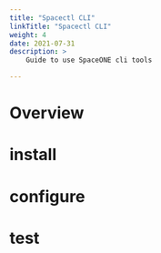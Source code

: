 ```yaml
---
title: "Spacectl CLI"
linkTitle: "Spacectl CLI"
weight: 4
date: 2021-07-31
description: >
    Guide to use SpaceONE cli tools

---
```


# Overview




# install



# configure



# test



